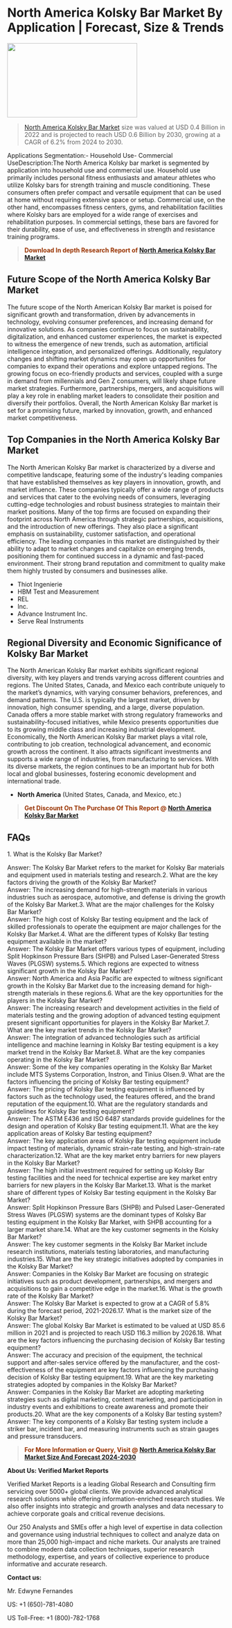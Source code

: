 <p><h1>North America Kolsky Bar Market By Application | Forecast, Size & Trends</h1><p><img class="aligncenter size-medium wp-image-105565" src="https://ffe5etoiles.com/wp-content/uploads/2025/01/MST7-300x171.png" alt="" width="300" height="171" /></p><blockquote><p><a href="https://www.verifiedmarketreports.com/download-sample/?rid=463188&utm_source=Github-NA&utm_medium=376" target="_blank">North America Kolsky Bar Market</a> size was valued at USD 0.4 Billion in 2022 and is projected to reach USD 0.6 Billion by 2030, growing at a CAGR of 6.2% from 2024 to 2030.</p></blockquote>Applications Segmentation:- Household Use- Commercial UseDescription:The North America Kolsky bar market is segmented by application into household use and commercial use. Household use primarily includes personal fitness enthusiasts and amateur athletes who utilize Kolsky bars for strength training and muscle conditioning. These consumers often prefer compact and versatile equipment that can be used at home without requiring extensive space or setup. Commercial use, on the other hand, encompasses fitness centers, gyms, and rehabilitation facilities where Kolsky bars are employed for a wide range of exercises and rehabilitation purposes. In commercial settings, these bars are favored for their durability, ease of use, and effectiveness in strength and resistance training programs.</p><blockquote><p><span style="color: #993300;"><strong>Download In depth Research Report of <a href="https://www.verifiedmarketreports.com/download-sample/?rid=463188&utm_source=Github-NA&utm_medium=376">North America Kolsky Bar Market</a></strong></span></p></blockquote><h2>Future Scope of the North America Kolsky Bar Market</h2><p>The future scope of the North American Kolsky Bar market is poised for significant growth and transformation, driven by advancements in technology, evolving consumer preferences, and increasing demand for innovative solutions. As companies continue to focus on sustainability, digitalization, and enhanced customer experiences, the market is expected to witness the emergence of new trends, such as automation, artificial intelligence integration, and personalized offerings. Additionally, regulatory changes and shifting market dynamics may open up opportunities for companies to expand their operations and explore untapped regions. The growing focus on eco-friendly products and services, coupled with a surge in demand from millennials and Gen Z consumers, will likely shape future market strategies. Furthermore, partnerships, mergers, and acquisitions will play a key role in enabling market leaders to consolidate their position and diversify their portfolios. Overall, the North American Kolsky Bar market is set for a promising future, marked by innovation, growth, and enhanced market competitiveness.</p><h2>Top Companies in the North America Kolsky Bar Market</h2><p>The North American Kolsky Bar market is characterized by a diverse and competitive landscape, featuring some of the industry's leading companies that have established themselves as key players in innovation, growth, and market influence. These companies typically offer a wide range of products and services that cater to the evolving needs of consumers, leveraging cutting-edge technologies and robust business strategies to maintain their market positions. Many of the top firms are focused on expanding their footprint across North America through strategic partnerships, acquisitions, and the introduction of new offerings. They also place a significant emphasis on sustainability, customer satisfaction, and operational efficiency. The leading companies in this market are distinguished by their ability to adapt to market changes and capitalize on emerging trends, positioning them for continued success in a dynamic and fast-paced environment. Their strong brand reputation and commitment to quality make them highly trusted by consumers and businesses alike.</p><p><ul><li>Thiot Ingenierie </li><li> HBM Test and Measurement </li><li> REL </li><li> Inc. </li><li> Advance Instrument Inc. </li><li> Serve Real Instruments</li></ul></p><h2>Regional Diversity and Economic Significance of Kolsky Bar Market</h2><p>The North American Kolsky Bar market exhibits significant regional diversity, with key players and trends varying across different countries and regions. The United States, Canada, and Mexico each contribute uniquely to the market’s dynamics, with varying consumer behaviors, preferences, and demand patterns. The U.S. is typically the largest market, driven by innovation, high consumer spending, and a large, diverse population. Canada offers a more stable market with strong regulatory frameworks and sustainability-focused initiatives, while Mexico presents opportunities due to its growing middle class and increasing industrial development. Economically, the North American Kolsky Bar market plays a vital role, contributing to job creation, technological advancement, and economic growth across the continent. It also attracts significant investments and supports a wide range of industries, from manufacturing to services. With its diverse markets, the region continues to be an important hub for both local and global businesses, fostering economic development and international trade.</p><ul> <li><strong>North America</strong> (United States, Canada, and Mexico, etc.)</li></ul><blockquote><p><span style="color: #993300;"><strong>Get Discount On The Purchase Of This Report @ <a href="https://www.verifiedmarketreports.com/ask-for-discount/?rid=463188&utm_source=Github-NA&utm_medium=376">North America Kolsky Bar Market</a></strong></span></p></blockquote><h2>FAQs</h2><p>1. What is the Kolsky Bar Market?</div><div>Answer: The Kolsky Bar Market refers to the market for Kolsky Bar materials and equipment used in materials testing and research.2. What are the key factors driving the growth of the Kolsky Bar Market?</div><div>Answer: The increasing demand for high-strength materials in various industries such as aerospace, automotive, and defense is driving the growth of the Kolsky Bar Market.3. What are the major challenges for the Kolsky Bar Market?</div><div>Answer: The high cost of Kolsky Bar testing equipment and the lack of skilled professionals to operate the equipment are major challenges for the Kolsky Bar Market.4. What are the different types of Kolsky Bar testing equipment available in the market?</div><div>Answer: The Kolsky Bar Market offers various types of equipment, including Split Hopkinson Pressure Bars (SHPB) and Pulsed Laser-Generated Stress Waves (PLGSW) systems.5. Which regions are expected to witness significant growth in the Kolsky Bar Market?</div><div>Answer: North America and Asia Pacific are expected to witness significant growth in the Kolsky Bar Market due to the increasing demand for high-strength materials in these regions.6. What are the key opportunities for the players in the Kolsky Bar Market?</div><div>Answer: The increasing research and development activities in the field of materials testing and the growing adoption of advanced testing equipment present significant opportunities for players in the Kolsky Bar Market.7. What are the key market trends in the Kolsky Bar Market?</div><div>Answer: The integration of advanced technologies such as artificial intelligence and machine learning in Kolsky Bar testing equipment is a key market trend in the Kolsky Bar Market.8. What are the key companies operating in the Kolsky Bar Market?</div><div>Answer: Some of the key companies operating in the Kolsky Bar Market include MTS Systems Corporation, Instron, and Tinius Olsen.9. What are the factors influencing the pricing of Kolsky Bar testing equipment?</div><div>Answer: The pricing of Kolsky Bar testing equipment is influenced by factors such as the technology used, the features offered, and the brand reputation of the equipment.10. What are the regulatory standards and guidelines for Kolsky Bar testing equipment?</div><div>Answer: The ASTM E436 and ISO 6487 standards provide guidelines for the design and operation of Kolsky Bar testing equipment.11. What are the key application areas of Kolsky Bar testing equipment?</div><div>Answer: The key application areas of Kolsky Bar testing equipment include impact testing of materials, dynamic strain-rate testing, and high-strain-rate characterization.12. What are the key market entry barriers for new players in the Kolsky Bar Market?</div><div>Answer: The high initial investment required for setting up Kolsky Bar testing facilities and the need for technical expertise are key market entry barriers for new players in the Kolsky Bar Market.13. What is the market share of different types of Kolsky Bar testing equipment in the Kolsky Bar Market?</div><div>Answer: Split Hopkinson Pressure Bars (SHPB) and Pulsed Laser-Generated Stress Waves (PLGSW) systems are the dominant types of Kolsky Bar testing equipment in the Kolsky Bar Market, with SHPB accounting for a larger market share.14. What are the key customer segments in the Kolsky Bar Market?</div><div>Answer: The key customer segments in the Kolsky Bar Market include research institutions, materials testing laboratories, and manufacturing industries.15. What are the key strategic initiatives adopted by companies in the Kolsky Bar Market?</div><div>Answer: Companies in the Kolsky Bar Market are focusing on strategic initiatives such as product development, partnerships, and mergers and acquisitions to gain a competitive edge in the market.16. What is the growth rate of the Kolsky Bar Market?</div><div>Answer: The Kolsky Bar Market is expected to grow at a CAGR of 5.8% during the forecast period, 2021-2026.17. What is the market size of the Kolsky Bar Market?</div><div>Answer: The global Kolsky Bar Market is estimated to be valued at USD 85.6 million in 2021 and is projected to reach USD 116.3 million by 2026.18. What are the key factors influencing the purchasing decision of Kolsky Bar testing equipment?</div><div>Answer: The accuracy and precision of the equipment, the technical support and after-sales service offered by the manufacturer, and the cost-effectiveness of the equipment are key factors influencing the purchasing decision of Kolsky Bar testing equipment.19. What are the key marketing strategies adopted by companies in the Kolsky Bar Market?</div><div>Answer: Companies in the Kolsky Bar Market are adopting marketing strategies such as digital marketing, content marketing, and participation in industry events and exhibitions to create awareness and promote their products.20. What are the key components of a Kolsky Bar testing system?</div><div>Answer: The key components of a Kolsky Bar testing system include a striker bar, incident bar, and measuring instruments such as strain gauges and pressure transducers.</p><blockquote><p><span style="color: #993300;"><strong>For More Information or Query, Visit @ <a href="https://www.verifiedmarketreports.com/product/kolsky-bar-market/">North America Kolsky Bar Market Size And Forecast 2024-2030</a></strong></span></p></blockquote><p><strong>About Us: Verified Market Reports</strong></p><p>Verified Market Reports is a leading Global Research and Consulting firm servicing over 5000+ global clients. We provide advanced analytical research solutions while offering information-enriched research studies. We also offer insights into strategic and growth analyses and data necessary to achieve corporate goals and critical revenue decisions.</p><p>Our 250 Analysts and SMEs offer a high level of expertise in data collection and governance using industrial techniques to collect and analyze data on more than 25,000 high-impact and niche markets. Our analysts are trained to combine modern data collection techniques, superior research methodology, expertise, and years of collective experience to produce informative and accurate research.</p><p><strong>Contact us:</strong></p><p>Mr. Edwyne Fernandes</p><p>US: +1 (650)-781-4080</p><p>US Toll-Free: +1 (800)-782-1768</p>
